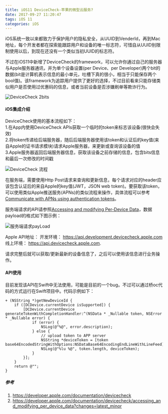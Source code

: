 ```yaml
---
title: iOS11 DeviceCheck-苹果的微型云服务?     
date: 2017-09-27 11:20:47
tags: iOS 11
categories: iOS
---
```


iOS系统一致以来都致力于保护用户的隐私安全，从UUID到VenderId，再到Mac地址，每个开发者都在探索能跟踪用户和设备的唯一标志符，可惜自从UUID别限制使用以后，到现在还没有一个类似当初UUID的标志符。

不过在iOS11中新增了DeviceCheck的framework，可以允许你通过自己的服务器与Apple服务器通讯，并为单个设备设置(per Device、per Developer)两个bit的数据(bit是计算机表示信息的最小单元，吐槽下真的很小，相当于只能保存两个bool值)。该framework为追踪用户提供了更好的选择，不过目前看来只能存储类似用户是否使用过优惠码的信息，或者当前设备是否涉嫌刷单等欺诈行为。

![DeviceCheck 2bits](http://ojca2gwha.bkt.clouddn.com/DeviceCheck-bits.png)    

#### iOS集成介绍

DeviceCheck使用的基本流程如下：  
1.在App内使用DeviceCheck APIs获取一个临时的token来标志该设备(很快会失效)  
2.将token传递给后端服务器，随后后端服务器使用该token和认证后的key值(来自Apple的证书请求模块)请求Apple服务器，来更新或查询该设备的值  
3.Apple服务器返回后端服务器信息，获取该设备之前存储的信息，包含bits信息和最后一次修改的时间戳   

![DeviceCheck 流程](http://ojca2gwha.bkt.clouddn.com/DeviceCheck-flow.png)  

在服务端，需要使用Http Post请求来查询和更新信息，每个请求对应的header应该包含认证后的来自Apple的key值(JWT，JSON web token)。要获取该token，可以使用类似Apple推送服务(APNs)的类似流程来操作，具体流程可以参考[Communicate with APNs using authentication tokens](https://help.apple.com/xcode/mac/current/#/dev54d690a66)。

服务端请求的API请参照[Accessing and modifying Per-Device Data](https://developer.apple.com/documentation/devicecheck/accessing_and_modifying_per_device_data?changes=latest_minor)，数据payload的格式如下图示例：

![服务端请求payLoad](http://ojca2gwha.bkt.clouddn.com/DeviceCheck-payload.png)

Apple API地址：
开发环境：  https://api.development.devicecheck.apple.com  
线上环境：  https://api.devicecheck.apple.com.

请求完整后就可以获取/更新最新的设备信息了，之后可以使用该信息进行业务操作。

#### API使用

目前发现该API在Swift中无法使用，可能是目前的一个bug。不过可以通过桥oc代码的方式运行在Swift项目中。代码示例如下：     

```
+ (NSString *)getNewDeviceId {
    if ([DCDevice.currentDevice isSupported]) {
        [DCDevice.currentDevice generateTokenWithCompletionHandler:^(NSData * _Nullable token, NSError * _Nullable error) {
            if (error) {
                NSLog(@"%@", error.description);
            } else {
                // upload token to APP server
                NSString *deviceToken = [token base64EncodedStringWithOptions:NSDataBase64EncodingEndLineWithLineFeed];
                NSLog(@"%lu %@", token.length, deviceToken);
            }
        }];
    }
    return @"";
}
```


##### 参考
1. https://developer.apple.com/documentation/devicecheck
2. https://developer.apple.com/documentation/devicecheck/accessing_and_modifying_per_device_data?changes=latest_minor
